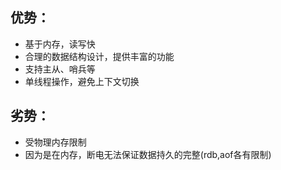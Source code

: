 ## 优势：
- 基于内存，读写快
- 合理的数据结构设计，提供丰富的功能
- 支持主从、哨兵等
- 单线程操作，避免上下文切换

## 劣势：
- 受物理内存限制
- 因为是在内存，断电无法保证数据持久的完整(rdb,aof各有限制)